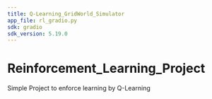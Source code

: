 ```yaml
---
title: Q-Learning_GridWorld_Simulator
app_file: rl_gradio.py
sdk: gradio
sdk_version: 5.19.0
---
```

# Reinforcement_Learning_Project
Simple Project to enforce learning by Q-Learning
